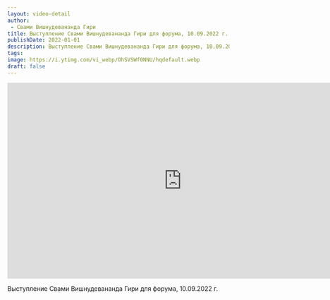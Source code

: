 ```yaml
---
layout: video-detail
author:
 - Свами Вишнудевананда Гири
title: Выступление Свами Вишнудевананда Гири для форума, 10.09.2022 г.
publishDate: 2022-01-01
description: Выступление Свами Вишнудевананда Гири для форума, 10.09.2022 г.. 
tags: 
image: https://i.ytimg.com/vi_webp/OhSVSWf0NNU/hqdefault.webp
draft: false
---
```


<iframe width="790" height="444" src="https://www.youtube.com/embed/OhSVSWf0NNU" frameborder="0" allowfullscreen=""></iframe> 

 Выступление Свами Вишнудевананда Гири для форума, 10.09.2022 г.

  

 